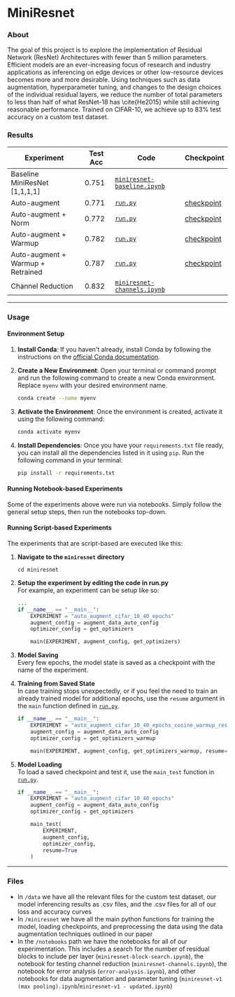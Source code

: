 # MiniResnet


### About
The goal of this project is to explore the implementation of Residual Network (ResNet) Architectures with fewer than 5 million parameters. Efficient models are an ever-increasing focus of research and industry applications as inferencing on edge devices or other low-resource devices becomes more and more desirable. Using techniques such as data augmentation, hyperparameter tuning, and changes to the design choices of the individual residual layers, we reduce the number of total parameters to less than half of what ResNet-18 has \cite{He2015} while still achieving reasonable performance. Trained on CIFAR-10, we achieve up to 83\% test accuracy on a custom test dataset. 

### Results

| Experiment | Test Acc | Code | Checkpoint |
|------------|---------|------|------------|
| Baseline MiniResNet [1,1,1,1] | 0.751| [`miniresnet-baseline.ipynb`]([miniresnet/run.p](https://github.com/Polaris000/MiniResnet/blob/main/notebooks/miniresnet-baseline.ipynb)y) |  |
| Auto-augment | 0.771 | [`run.py`](miniresnet/run.py) | [checkpoint](miniresnet/checkpoint/ckpt_auto_augment_cifar_10_40_epochs.pth) |
| Auto-augment + Norm | 0.772 | [`run.py`](miniresnet/run.py) | [checkpoint](miniresnet/checkpoint/ckpt_auto_augment_cifar_10_40_epochs_normalize.pth) |
| Auto-augment + Warmup | 0.782  | [`run.py`](miniresnet/run.py) | [checkpoint](miniresnet/checkpoint/ckpt_auto_augment_cifar_10_40_epochs_cosine_warmup.pth) |
| Auto-augment + Warmup + Retrained | 0.787 | [`run.py`](miniresnet/run.py) | [checkpoint](miniresnet/checkpoint/auto_augment_cifar_10_40_epochs_cosine_warmup_resume.pth) |
| Channel Reduction  | 0.832 | [`miniresnet-channels.ipynb`]([miniresnet/run.py](https://github.com/Polaris000/MiniResnet/blob/main/notebooks/miniresnet-channels.ipynb)) |  |

---


### Usage

#### Environment Setup
1. **Install Conda**: If you haven't already, install Conda by following the instructions on the [official Conda documentation](https://docs.conda.io/projects/conda/en/latest/user-guide/install/index.html).

2. **Create a New Environment**: Open your terminal or command prompt and run the following command to create a new Conda environment. Replace `myenv` with your desired environment name.

    ```bash
    conda create --name myenv
    ```

3. **Activate the Environment**: Once the environment is created, activate it using the following command:

    ```bash
    conda activate myenv
    ```


4. **Install Dependencies**: Once you have your `requirements.txt` file ready, you can install all the dependencies listed in it using `pip`. Run the following command in your terminal:

    ```bash
    pip install -r requirements.txt
    ```


#### Running Notebook-based Experiments
Some of the experiments above were run via notebooks. Simply follow the general setup steps, then run the notebooks top-down.


#### Running Script-based Experiments
The experiments that are script-based are executed like this:
1. **Navigate to the `miniresnet` directory**
    ```
    cd miniresnet
    ```

2. **Setup the experiment by editing the code in run.py**  
    For example, an experiment can be setup like so:
    ```python
    ...
    if __name__ == "__main__":
        EXPERIMENT = "auto_augment_cifar_10_40_epochs"
        augment_config = augment_data_auto_config
        optimizer_config = get_optimizers

        main(EXPERIMENT, augment_config, get_optimizers)
    ```

3. **Model Saving**  
    Every few epochs, the model state is saved as a checkpoint with the name of the experiment.

4. **Training from Saved State**  
    In case training stops unexpectedly, or if you feel the need to train an already trained model for additional epochs, use the `resume` argument in the `main` function defined in [`run.py`](miniresnet/run.py).

    ```python
    if __name__ == "__main__":
        EXPERIMENT = "auto_augment_cifar_10_40_epochs_cosine_warmup_resume"
        augment_config = augment_data_auto_config
        optimizer_config = get_optimizers_warmup

        main(EXPERIMENT, augment_config, get_optimizers_warmup, resume=True)
    ```

5. **Model Loading**  
    To load a saved checkpoint and test it, use the `main_test` function in [`run.py`](miniresnet/run.py).

    ```python
    if __name__ == "__main__":
        EXPERIMENT = "auto_augment_cifar_10_40_epochs"
        augment_config = augment_data_auto_config
        optimizer_config = get_optimizers

        main_test(
            EXPERIMENT,
            augment_config,
            optimizer_config,
            resume=True
        )
    ```

    


---
### Files
- In `/data` we have all the relevant files for the custom test dataset, our model inferencing results as .csv files, and the .csv files for all of our loss and accuracy curves
- In `/miniresnet` we have all the main python functions for training the model, loading checkpoints, and preprocessing the data using the data augmentation techniques outlined in our paper
- In the `/notebooks` path we have the notebooks for all of our experimentation. This includes a search for the number of residual blocks to include per layer (`miniresnet-block-search.ipynb`), the notebook for testing channel reduction (`miniresnet-channels.ipynb`), the notebook for error analysis (`error-analysis.ipynb`), and other notebooks for data augmentation and parameter tuning (`miniresnet-v1 (max pooling).ipynb`/`miniresnet-v1 - updated.ipynb`)
